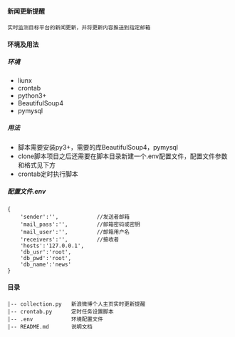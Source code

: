 #### 新闻更新提醒
	
	实时监测目标平台的新闻更新，并将更新内容推送到指定邮箱

#### 环境及用法

##### 环境

* liunx
* crontab
* python3+
* BeautifulSoup4
* pymysql

##### 用法

* 脚本需要安装py3+，需要的库BeautifulSoup4，pymysql  
* clone脚本项目之后还需要在脚本目录新建一个.env配置文件，配置文件参数和格式见下方	
* crontab定时执行脚本

##### 配置文件.env
	
	{
		'sender':'',			//发送者邮箱
		'mail_pass':'',			//邮箱密码或密钥
		'mail_user':'',         //邮箱用户名
		'receivers':'',         //接收者
		'hosts':'127.0.0.1',
		'db_usr':'root',
		'db_pwd':'root',
		'db_name':'news'
	}

#### 目录

	|-- collection.py	新浪微博个人主页实时更新提醒
	|-- crontab.py      定时任务设置脚本  	
	|-- .env            环境配置文件
	|-- README.md       说明文档

